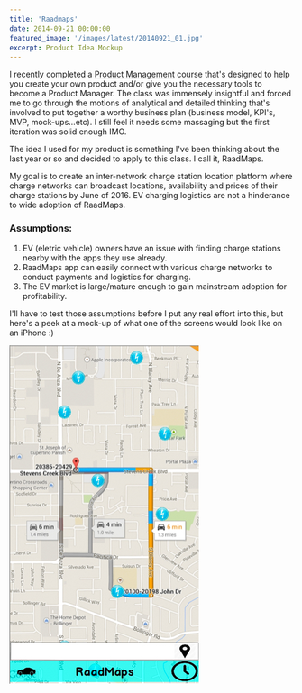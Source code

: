 ```yaml
---
title: 'Raadmaps'
date: 2014-09-21 00:00:00
featured_image: '/images/latest/20140921_01.jpg'
excerpt: Product Idea Mockup
---
```


I recently completed a [Product Management](https://generalassemb.ly/education/product-management) course that's designed to help you create your own product and/or give you the necessary tools to become a Product Manager.  The class was immensely insightful and forced me to go through the motions of analytical and detailed thinking that's involved to put together a worthy business plan (business model, KPI's, MVP, mock-ups...etc).  I still feel it needs some massaging but the first iteration was solid enough IMO.

The idea I used for my product is something I've been thinking about the last year or so and decided to apply to this class.  I call it, RaadMaps.

My goal is to create an inter-network charge station location platform where charge networks can broadcast locations, availability and prices of their charge stations by June of 2016.
EV charging logistics are not a hinderance to wide adoption of RaadMaps.


### Assumptions:
1. EV (eletric vehicle) owners have an issue with finding charge stations nearby with the apps they use already.
2. RaadMaps app can easily connect with various charge networks to conduct payments and logistics for charging.
3. The EV market is large/mature enough to gain mainstream adoption for profitability.

I'll have to test those assumptions before I put any real effort into this, but here's a peek at a mock-up of what one of the screens would look like on an iPhone :)

![](/images/latest/20140921_02.jpg)
